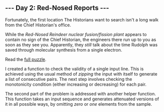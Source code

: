 ## --- Day 2: Red-Nosed Reports ---
Fortunately, the first location The Historians want to search isn't a long walk from the Chief Historian's office.

While the _Red-Nosed Reindeer nuclear fusion/fission plant_ appears to contain no sign of the Chief Historian, the engineers there run up to you as soon as they see you. Apparently, they <em>still</em> talk about the time Rudolph was saved through molecular synthesis from a single electron.

Read the [full puzzle](https://adventofcode.com/2024/day/2).

I created a function to check the validity of a single input line. This is achieved using the usual method of _zipping_ the input with itself to generate a list of consecutive pairs. The next step involves checking the monotonicity condition (either increasing or decreasing) for each pair.

The second part of the problem is addressed with another helper function. This function takes an input sequence and generates attenuated versions of it in all possible ways, by omitting _zero_ or _one_ elements from the sample.